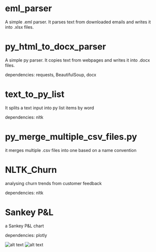 # eml_parser
A simple .eml parser. It parses text from downloaded emails and writes it into .xlsx files.



# py_html_to_docx_parser
A simple py parser. It copies text from webpages and writes it into .docx files.

dependencies: requests, BeautifulSoup, docx


# text_to_py_list
It splits a text input into py list items by word

dependencies: nltk


# py_merge_multiple_csv_files.py
it merges multiple .csv files into one based on a name convention

# NLTK_Churn
analysing churn trends from customer feedback

dependencies: nltk

# Sankey P&L
a Sankey P&L chart

dependencies: plotly

![alt text](https://github.com/vslgrf86/py_everyday_toolkit/blob/main/plot.png?raw=true)
![alt text](https://github.com/vslgrf86/py_everyday_toolkit/blob/main/plot2.png?raw=true)
